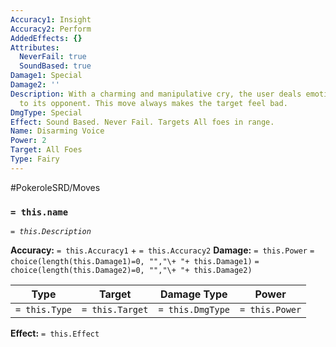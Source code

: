```yaml
---
Accuracy1: Insight
Accuracy2: Perform
AddedEffects: {}
Attributes:
  NeverFail: true
  SoundBased: true
Damage1: Special
Damage2: ''
Description: With a charming and manipulative cry, the user deals emotional damage
  to its opponent. This move always makes the target feel bad.
DmgType: Special
Effect: Sound Based. Never Fail. Targets All foes in range.
Name: Disarming Voice
Power: 2
Target: All Foes
Type: Fairy
---
```


#PokeroleSRD/Moves

### `= this.name` 
*`= this.Description`*

**Accuracy:** `= this.Accuracy1` + `= this.Accuracy2`
**Damage:** `= this.Power` `= choice(length(this.Damage1)=0, "","\+ "+ this.Damage1)` `= choice(length(this.Damage2)=0, "","\+ "+ this.Damage2)`

| Type          | Target          | Damage Type          | Power          |
| ------------- | --------------- | ---------------- | -------------- |
| `= this.Type` | `= this.Target` | `= this.DmgType` | `= this.Power` | 

**Effect:** `= this.Effect`